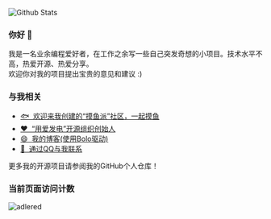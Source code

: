 ![Github Stats](https://github-readme-stats.vercel.app/api?username=adlered)

### 你好 👋

我是一名业余编程爱好者，在工作之余写一些自己突发奇想的小项目。技术水平不高，热爱开源、热爱分享。  
欢迎你对我的项目提出宝贵的意见和建议 :)  

### 与我相关 
* [🐟&nbsp;&nbsp;欢迎来我创建的“摸鱼派”社区，一起摸鱼](https://pwl.icu)
* [❤️&nbsp;&nbsp;“用爱发电”开源组织创始人](https://programmingwithlove.stackoverflow.wiki)
* [😄&nbsp;&nbsp;我的博客\(使用Bolo驱动\)](https://www.stackoverflow.wiki)
* [🐧&nbsp;&nbsp;通过QQ与我联系](http://wpa.qq.com/msgrd?v=3&uin=1101635162&site=qq&menu=yes)

更多我的开源项目请参阅我的GitHub个人仓库！

### 当前页面访问计数

![adlered](https://count.getloli.com/get/@adlered)
